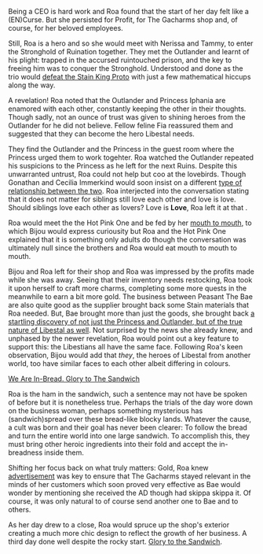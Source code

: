 Being a CEO is hard work and Roa found that the start of her day felt like a (EN)Curse. But she persisted for Profit, for The Gacharms shop and, of course, for her beloved employees.

Still, Roa is a hero and so she would meet with Nerissa and Tammy, to enter the Stronghold of Ruination together. They met the Outlander and learnt of his plight: trapped in the accursed ruintouched prison, and the key to freeing him was to conquer the Stronghold. Understood and done as the trio would [defeat the Stain King Proto](https://youtu.be/hpyRxse4zCw?t=2575) with just a few mathematical hiccups along the way.

A revelation! Roa noted that the Outlander and Princess Iphania are enamored with each other, constantly keeping the other in their thoughts. Though sadly, not an ounce of trust was given to shining heroes from the Outlander for he did not believe. Fellow feline Fia reassured them and suggested that they can become the hero Libestal needs. 

They find the Outlander and the Princess in the guest room where the Princess urged them to work togehter. Roa watched the Outlander repeated his suspicions to the Princess as he left for the next Ruins. Despite this unwarranted untrust, Roa could not help but coo at the lovebirds. Though Gonathan and Cecilia Immerkind would soon insist on a different [type of relationship between the two](https://youtu.be/hpyRxse4zCw?t=3215). Roa interjected into the conversation stating that it does not matter for siblings still love each other and love is love. Should siblings love each other as lovers? Love is **Love**, Roa left it at that . 

Roa would meet the the Hot Pink One and be fed by her [mouth to mouth](https://youtu.be/hpyRxse4zCw?t=3485), to which Bijou would express curiousity but Roa and the Hot Pink One explained that it is something only adults do though the conversation was ultimately null since the brothers and Roa would eat mouth to mouth to mouth.

Bijou and Roa left for their shop and Roa was impressed by the profits made while she was away. Seeing that their inventory needs restocking, Roa took it upon herself to craft more charms, completing some more quests in the meanwhile to earn a bit more gold. The business between Peasant The Bae are also quite good as the supplier brought back some Stain materials that Roa needed. But, Bae brought more than just the goods, she brought back [a startling discovery of not just the Princess and Outlander, but of the true nature of Libestal as well](https://youtu.be/hpyRxse4zCw?t=5595). Not surprised by the news she already knew, and unphased by the newer revelation, Roa would point out a key feature to support this: the Libestians all have the same face. Following Roa's keen observation, Bijou would add that *they*, the heroes of Libestal from another world, too have similar faces to each other albeit differing in colours.

[We Are In-Bread. Glory to The Sandwich](#embed:https://youtu.be/hpyRxse4zCw?t=6208)

Roa is the ham in the sandwich, such a sentence may not have be spoken of before but it is nonetheless true. Perhaps the trials of the day wore down on the business woman, perhaps something mysterious has (sandwich)spread over these bread-like blocky lands. Whatever the cause, a cult was born and their goal has never been clearer: To follow the bread and turn the entire world into one large sandwich. To accomplish this, they must bring other heroic ingredients into their fold and accept the in-breadness inside them.

Shifting her focus back on what truly matters: Gold, Roa knew [advertisement](https://youtu.be/hpyRxse4zCw?t=7655) was key to ensure that The Gacharms stayed relevant in the minds of her customers which soon proved very effective as Bae would wonder by mentioning she received the AD though had skippa skippa it. Of course, it was only natural to of course send another one to Bae and to others.

As her day drew to a close, Roa would spruce up the shop's exterior creating a much more chic design to reflect the growth of her business.
A third day done well despite the rocky start. [Glory to the Sandwich](https://youtu.be/hpyRxse4zCw?t=11221).